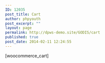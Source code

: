 ```yaml
---
ID: 12035
post_title: Cart
author: phpyouth
post_excerpt: ""
layout: page
permalink: http://dpws-demo.site/GODIS/cart
published: true
post_date: 2014-02-11 12:24:55
---
```

[woocommerce_cart]
